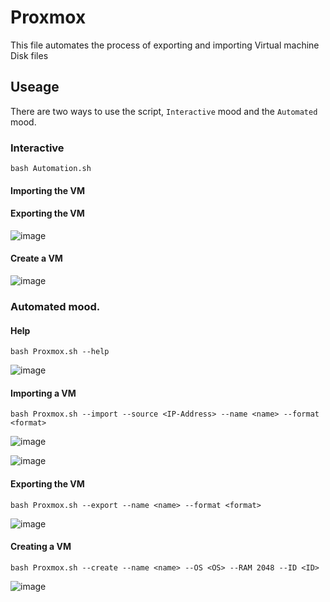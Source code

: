 # Proxmox
This file automates the process of exporting and importing Virtual machine Disk files

## Useage

There are two ways to use the script, `Interactive` mood and the `Automated` mood.

### Interactive
```
bash Automation.sh
```

#### Importing the VM

#### Exporting the VM
![image](https://github.com/Rao-Pranava/Automation-Scripts/assets/93928268/2e971203-7f3d-40fd-a204-ccb40fb40ef2)

#### Create a VM
![image](https://github.com/Rao-Pranava/Automation-Scripts/assets/93928268/6c2a996f-4b8b-476f-a68f-a159eacc022f)


### Automated mood.

#### Help

```
bash Proxmox.sh --help
```
![image](https://github.com/Rao-Pranava/Automation-Scripts/assets/93928268/afb2e504-fb03-4815-b8a5-e3ee7e5b78ad)

#### Importing a VM

```
bash Proxmox.sh --import --source <IP-Address> --name <name> --format <format>
```
![image](https://github.com/Rao-Pranava/Automation-Scripts/assets/93928268/8eb5b7c0-f1f8-4487-907b-2e7c0266b10c)

![image](https://github.com/Rao-Pranava/Automation-Scripts/assets/93928268/ee3a977c-4b6d-4202-be6f-fa7a496f2588)


#### Exporting the VM

```
bash Proxmox.sh --export --name <name> --format <format>
```
![image](https://github.com/Rao-Pranava/Automation-Scripts/assets/93928268/77003e79-1875-46d0-8e23-e3a9999798b5)

#### Creating a VM

```
bash Proxmox.sh --create --name <name> --OS <OS> --RAM 2048 --ID <ID>
```
![image](https://github.com/Rao-Pranava/Automation-Scripts/assets/93928268/76a055f8-7a48-4b06-8c64-a804335849e4)
